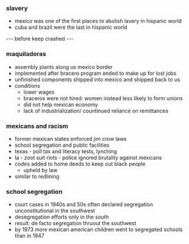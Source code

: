 <!--had issues with keep note crashing and maybe lost all of my notes-->

### slavery
- mexico was one of the first places to abolish lavery in hispanic world
- cuba and brazil were the last in hispanic world

--- before keep crashed ---

### maquiladoras
- assembly plants along us mexico border
- implemented after bracero program ended to make up for lost jobs
- unfinished components shipped into mexico and shipped back to us
- conditions
  - lower wages
  - braceros were not hired: women instead less likely to form unions
  - did not help mexican economy
  - lack of industrialization/ countinued reliance on remittances

### mexicans and racism
- former mexican states enforced jim crow laws
- school segregation and public facilities
- texas - poll tax and literacy tests, lynching
- la - zoot suit riots - police ignored brutality against mexicans
- codes added to home deeds to keep out black people
  - upheld by law
- similar to redlining 

### school segregation
- court cases in 1940s and 50s often declared segregation unconstitutional in the southwest
- desegregation efforts only in the south
- result: de facto segregation thruout the southwest
- by 1973 more mexican american children went to segregated schools than in 1947
